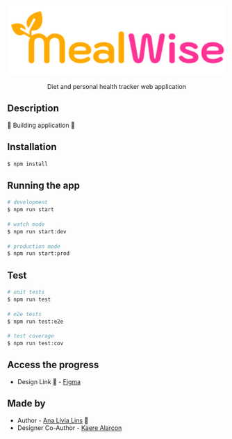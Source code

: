 <p align="center">
  <img src="./web/assets/Logo.svg" width="600" alt="MealWise Logo" />
</p>

  <p align="center">Diet and personal health tracker web application</p>

## Description
🚧 Building application 🚧

## Installation

```bash
$ npm install
```

## Running the app

```bash
# development
$ npm run start

# watch mode
$ npm run start:dev

# production mode
$ npm run start:prod
```

## Test

```bash
# unit tests
$ npm run test

# e2e tests
$ npm run test:e2e

# test coverage
$ npm run test:cov
```

## Access the progress
- Design Link 🚧 - [Figma](https://www.figma.com/design/wXIf1CEiscRYdnATkktbEB/Untitled?node-id=1-21&t=MRoSUlzn5bSxJwoj-1)


## Made by

- Author - [Ana Lívia Lins](https://www.linkedin.com/in/analivialins/) 💖
- Designer Co-Author - [Kaere Alarcon](https://www.linkedin.com/in/kaere/)
